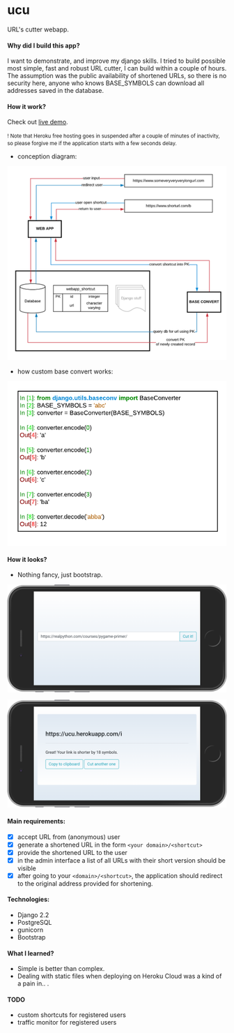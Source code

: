 # ucu
URL's cutter webapp.

#### Why did I build this app?
I want to demonstrate, and improve my django skills. 
I tried to build possible most simple, fast and robust URL cutter, I can build within a couple of hours. 
The assumption was the public availability of shortened URLs, 
so there is no security here, anyone who knows BASE_SYMBOLS can download all addresses saved in the database.

#### How it work?
Check out [live demo](https://ucu.herokuapp.com/).

<small>! Note that Heroku free hosting goes in suspended after a couple of minutes of inactivity, 
so please forgive me if the application starts with a few seconds delay.</small>

 * conception diagram:
 
![conception diagram](doc/ucu_cocneption_diagram.png)

 * how custom base convert works:
 
![convert](doc/convert.png)

#### How it looks?

 * Nothing fancy, just bootstrap.
 
![mockup1](doc/mockup1.png)

![mockup2](doc/mockup2.png)

#### Main requirements:
 - [x] accept URL from (anonymous) user
 - [x] generate a shortened URL in the form `<your domain>/<shortcut>`
 - [x] provide the shortened URL to the user
 - [x] in the admin interface a list of all URLs with their short version should be visible
 - [x] after going to your `<domain>/<shortcut>`, the application should redirect to the original address provided for shortening.

#### Technologies:
 * Django 2.2
 * PostgreSQL
 * gunicorn
 * Bootstrap

#### What I learned?
* Simple is better than complex.
* Dealing with static files when deploying on Heroku Cloud was a kind of a pain in.. .

#### TODO
* custom shortcuts for registered users
* traffic monitor for registered users